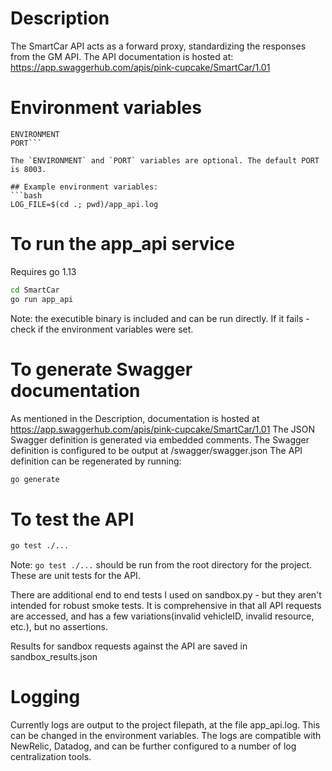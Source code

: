 # Description
The SmartCar API acts as a forward proxy, standardizing the responses from the GM API. The API documentation is hosted at:
https://app.swaggerhub.com/apis/pink-cupcake/SmartCar/1.01

# Environment variables
```LOG_FILE
ENVIRONMENT
PORT```

The `ENVIRONMENT` and `PORT` variables are optional. The default PORT is 8003.

## Example environment variables:
```bash
LOG_FILE=$(cd .; pwd)/app_api.log
```

# To run the app_api service
Requires go 1.13
```bash
cd SmartCar
go run app_api
```
Note: the executible binary is included and can be run directly. If it fails - check if the environment variables were set.

# To generate Swagger documentation
As mentioned in the Description, documentation is hosted at https://app.swaggerhub.com/apis/pink-cupcake/SmartCar/1.01
The JSON Swagger definition is generated via embedded comments. The Swagger definition is configured to be output at /swagger/swagger.json
The API definition can be regenerated by running:
```bash
go generate
```

# To test the API
```bash
go test ./...
```
Note: `go test ./...` should be run from the root directory for the project. These are unit tests for the API.

There are additional end to end tests I used on sandbox.py - but they aren't intended for robust smoke tests. It is comprehensive in that all API requests are accessed, and has a few variations(invalid vehicleID, invalid resource, etc.), but no assertions.

Results for sandbox requests against the API are saved in sandbox_results.json

# Logging
Currently logs are output to the project filepath, at the file app_api.log. This can be changed in the environment variables. 
The logs are compatible with NewRelic, Datadog, and can be further configured to a number of log centralization tools.
